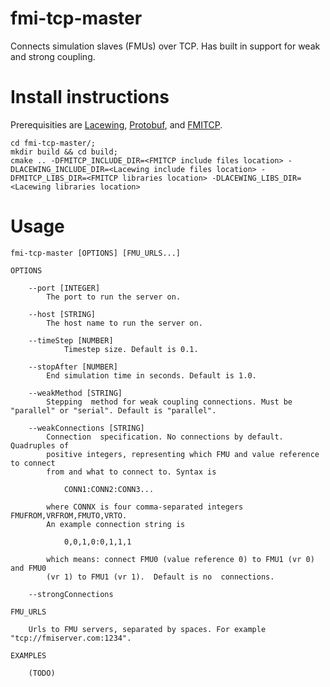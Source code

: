 fmi-tcp-master
==============
Connects simulation slaves (FMUs) over TCP. Has built in support for weak and strong coupling.

# Install instructions
Prerequisities are [Lacewing](http://lacewing-project.org/), [Protobuf](https://developers.google.com/protocol-buffers), and [FMITCP](https://github.com/umitresearchlab/fmi-co-simulation).

    cd fmi-tcp-master/;
    mkdir build && cd build;
    cmake .. -DFMITCP_INCLUDE_DIR=<FMITCP include files location> -DLACEWING_INCLUDE_DIR=<Lacewing include files location> -DFMITCP_LIBS_DIR=<FMITCP libraries location> -DLACEWING_LIBS_DIR=<Lacewing libraries location>

# Usage

    fmi-tcp-master [OPTIONS] [FMU_URLS...]

    OPTIONS

        --port [INTEGER]
            The port to run the server on.

        --host [STRING]
            The host name to run the server on.

        --timeStep [NUMBER]
                Timestep size. Default is 0.1.

        --stopAfter [NUMBER]
            End simulation time in seconds. Default is 1.0.

        --weakMethod [STRING]
            Stepping  method for weak coupling connections. Must be "parallel" or "serial". Default is "parallel".

        --weakConnections [STRING]
            Connection  specification. No connections by default. Quadruples of
            positive integers, representing which FMU and value reference to connect
            from and what to connect to. Syntax is

                CONN1:CONN2:CONN3...

            where CONNX is four comma-separated integers FMUFROM,VRFROM,FMUTO,VRTO.
            An example connection string is

                0,0,1,0:0,1,1,1

            which means: connect FMU0 (value reference 0) to FMU1 (vr 0) and FMU0
            (vr 1) to FMU1 (vr 1).  Default is no  connections.

        --strongConnections

    FMU_URLS

        Urls to FMU servers, separated by spaces. For example "tcp://fmiserver.com:1234".

    EXAMPLES

        (TODO)
```
